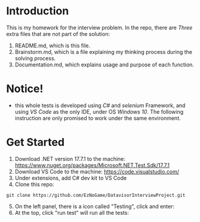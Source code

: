 # Introduction
This is my homework for the interview problem.
In the repo, there are *Three* extra files that are not part of the solution:
1. README.md, which is this file.
3. Brainstorm.md, which is a file explaining my thinking process during the solving process.
4. Documentation.md, which explains usage and purpose of each function.
# Notice!
- this whole tests is developed using *C#* and *selenium* Framework, and using *VS Code* as the only IDE, under OS *Windows 10*. The following instruction are only promised to work under the same environment. 
# Get Started
1. Download .NET version 17.7.1 to the machine: https://www.nuget.org/packages/Microsoft.NET.Test.Sdk/17.7.1
2. Download VS Code to the machine: https://code.visualstudio.com/
3. Under extensions, add C# dev kit to VS Code
4. Clone this repo:
```shell
git clone https://github.com/EzNoGame/DatavisorInterviewProject.git
```
5. On the left panel, there is a icon called "Testing", click and enter:
6. At the top, click "run test" will run all the tests: 